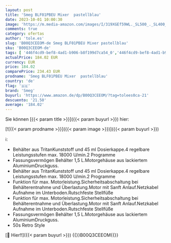 ```yaml
---
layout: post
title: 'Smeg BLF01PBEU Mixer  pastellblau'
date: 2023-10-01 10:00:30
image: 'https://m.media-amazon.com/images/I/319XGEf59WL._SL500_._SL400_.jpg'
comments: true
category: ofertas
author: 'tole.es'
slug: 'B00Q3CEEOM-de Smeg BLF01PBEU Mixer pastellblau'
sku: 'B00Q3CEEOM-de'
tags: [ '446f4cd9-bef8-4ad1-b906-b8f199d7ca54_0','446f4cd9-bef8-4ad1-b906-b8f199d7ca54_4101','Arborist Merchandising Root','Elektrische Küchengeräte','Kleine & große Küchenhelfer','Küche, Haushalt & Wohnen','Küchenmaschinen, Rührgeräte & Mixer','Self Service','Special Features Stores','Stab- & Standmixer','Standmixer','smeg','🇩🇪', ]
actualPrice: 184.02 EUR
currency: EUR
price: 184.02
comparePrice: 234.43 EUR
prodname: 'Smeg BLF01PBEU Mixer  pastellblau'
country: 'de'
flag: '🇩🇪'
brand: 'Smeg'
buyurl: 'https://www.amazon.de/dp/B00Q3CEEOM/?tag=tolees0ca-21'
descuento: '21.50'
average: '184.02'
---
```


Sie können [{{< param title >}}]({{< param buyurl >}}) hier:

[![{{< param prodname >}}]({{< param image >}})]({{< param buyurl >}})

ℹ️:

- Behälter aus TritanKunststoff und 45 ml Dosierkappe.4 regelbare Leistungsstufen max. 18000 U/min.2 Programme
- Fassungsvermögen Behälter 1,5 L.Motorgehäuse aus lackiertem AluminiumDruckguss.
- Behälter aus TritanKunststoff und 45 ml Dosierkappe.4 regelbare Leistungsstufen max. 18000 U/min.2 Programme
- Funktion für max. Motorleistung.Sicherheitsabschaltung bei Behälterentnahme und Überlastung.Motor mit Sanft Anlauf.Netzkabel Aufnahme im Unterboden.Rutschfeste Stellfüße
- Funktion für max. Motorleistung.Sicherheitsabschaltung bei Behälterentnahme und Überlastung.Motor mit Sanft Anlauf.Netzkabel Aufnahme im Unterboden.Rutschfeste Stellfüße
- Fassungsvermögen Behälter 1,5 L.Motorgehäuse aus lackiertem AluminiumDruckguss.
- 50s Retro Style

[🛒 Hier!!]({{< param buyurl >}})
{{<world>}}B00Q3CEEOM{{</world>}}

